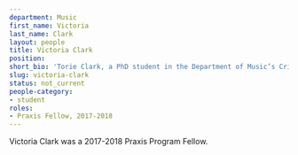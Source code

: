 ```yaml
---
department: Music
first_name: Victoria
last_name: Clark
layout: people
title: Victoria Clark
position:
short_bio: 'Torie Clark, a PhD student in the Department of Music’s Critical and Comparative Studies program, is a 2017–2018 Praxis Fellow who is enthusiastic to cling onto the Scholars Lab until she graduates.'
slug: victoria-clark
status: not_current
people-category:
- student
roles:
- Praxis Fellow, 2017-2018
---
```

Victoria Clark was a 2017-2018 Praxis Program Fellow.
